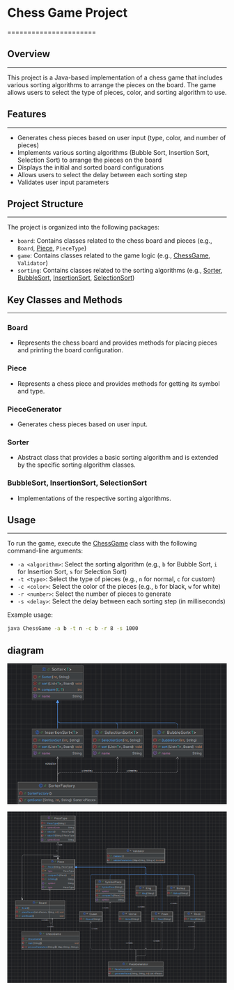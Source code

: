 # Chess Game Project
======================

## Overview
------------

This project is a Java-based implementation of a chess game that includes various sorting algorithms to arrange the pieces on the board. The game allows users to select the type of pieces, color, and sorting algorithm to use.

## Features
------------

* Generates chess pieces based on user input (type, color, and number of pieces)
* Implements various sorting algorithms (Bubble Sort, Insertion Sort, Selection Sort) to arrange the pieces on the board
* Displays the initial and sorted board configurations
* Allows users to select the delay between each sorting step
* Validates user input parameters

## Project Structure
---------------------

The project is organized into the following packages:

* `board`: Contains classes related to the chess board and pieces (e.g., `Board`, [Piece](cci:2://file:///C:/Users/agustin/Desktop/Capstone/src/board/Piece.java:2:0-33:1), `PieceType`)
* `game`: Contains classes related to the game logic (e.g., [ChessGame](cci:2://file:///C:/Users/agustin/Desktop/Capstone/src/game/ChessGame.java:6:0-68:1), `Validator`)
* `sorting`: Contains classes related to the sorting algorithms (e.g., [Sorter](cci:2://file:///C:/Users/agustin/Desktop/Capstone/src/sorting/Sorter.java:5:0-24:1), [BubbleSort](cci:2://file:///C:/Users/agustin/Desktop/Capstone/src/sorting/BubbleSort.java:6:0-36:1), [InsertionSort](cci:2://file:///C:/Users/agustin/Desktop/Capstone/src/sorting/InsertionSort.java:5:0-43:1), [SelectionSort](cci:2://file:///C:/Users/agustin/Desktop/Capstone/src/sorting/SelectionSort.java:6:0-38:1))

## Key Classes and Methods
---------------------------

### Board

* Represents the chess board and provides methods for placing pieces and printing the board configuration.

### Piece

* Represents a chess piece and provides methods for getting its symbol and type.

### PieceGenerator

* Generates chess pieces based on user input.

### Sorter

* Abstract class that provides a basic sorting algorithm and is extended by the specific sorting algorithm classes.

### BubbleSort, InsertionSort, SelectionSort

* Implementations of the respective sorting algorithms.

## Usage
---------

To run the game, execute the [ChessGame](cci:2://file:///C:/Users/agustin/Desktop/Capstone/src/game/ChessGame.java:6:0-68:1) class with the following command-line arguments:

* `-a <algorithm>`: Select the sorting algorithm (e.g., `b` for Bubble Sort, `i` for Insertion Sort, `s` for Selection Sort)
* `-t <type>`: Select the type of pieces (e.g., `n` for normal, `c` for custom)
* `-c <color>`: Select the color of the pieces (e.g., `b` for black, `w` for white)
* `-r <number>`: Select the number of pieces to generate
* `-s <delay>`: Select the delay between each sorting step (in milliseconds)

Example usage:
```bash
java ChessGame -a b -t n -c b -r 8 -s 1000
```
## diagram
![img_2.png](img/img_2.png)

![img_3.png](img/img_3.png)
